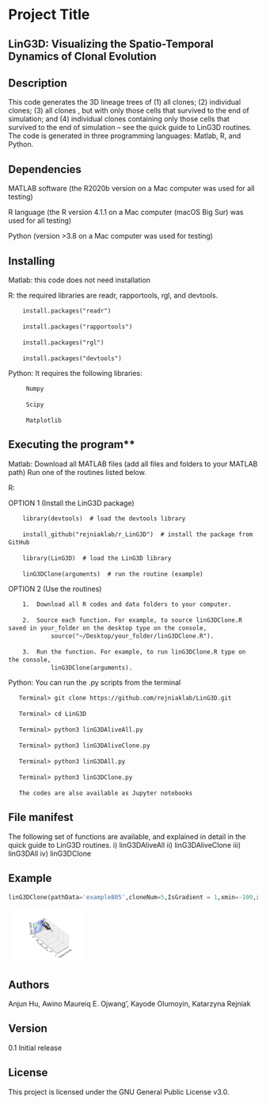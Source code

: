 # Project Title

## LinG3D: Visualizing the Spatio-Temporal Dynamics of Clonal Evolution

## Description

This code generates the 3D lineage trees of (1) all clones; (2) individual clones; (3) all clones , but with only those cells that survived to the end of simulation; and (4) individual clones containing only those cells that survived to the end of simulation – see the quick guide to LinG3D routines. The code is generated in three programming languages: Matlab, R, and Python.

## Dependencies

MATLAB software (the R2020b version on a Mac computer was used for all testing)

R language (the R version 4.1.1 on a Mac computer (macOS Big Sur) was used for all testing)

Python (version >3.8 on a Mac computer was used for testing)

## Installing

Matlab: this code does not need installation

R: the required libraries are readr, rapportools, rgl, and devtools. 

        install.packages("readr")   

        install.packages("rapportools")
        
        install.packages("rgl")

        install.packages("devtools")
        
Python: It requires the following libraries:

         Numpy
        
         Scipy
         
         Matplotlib
         
## Executing the program**

Matlab: 
Download all MATLAB files (add all files and folders to your MATLAB path)
Run one of the routines listed below. 

R:

OPTION 1 (Install the LinG3D package)
   
        library(devtools)  # load the devtools library

        install_github("rejniaklab/r_LinG3D")  # install the package from GitHub

        library(LinG3D)  # load the LinG3D library

        linG3DClone(arguments)  # run the routine (example)

OPTION 2 (Use the routines)

        1.	Download all R codes and data folders to your computer.
        
        2.	Source each function. For example, to source linG3DClone.R saved in your_folder on the desktop type on the console,
                source("~/Desktop/your_folder/linG3DClone.R").
                
        3.	Run the function. For example, to run linG3DClone.R type on the console,
                linG3DClone(arguments).
                          
Python:
       You can run the .py scripts from the terminal
       
       Terminal> git clone https://github.com/rejniaklab/LinG3D.git

       Terminal> cd LinG3D

       Terminal> python3 linG3DAliveAll.py
       
       Terminal> python3 linG3DAliveClone.py
       
       Terminal> python3 linG3DAll.py
       
       Terminal> python3 linG3DClone.py
     
       The codes are also available as Jupyter notebooks


## File manifest

The following set of functions are available, and explained in detail in the quick guide to LinG3D routines.
i)	linG3DAliveAll
ii)	linG3DAliveClone
iii)	linG3DAll
iv)	linG3DClone

## Example
    
```python
linG3DClone(pathData='exampleB05',cloneNum=5,IsGradient = 1,xmin=-100,xmax=100,ymin=-100,ymax=100,tmin=0,tmax=100000,fileStep = 2000,toPrint=1)
```

<div style="margin:2%";>  
    <img src="https://github.com/okayode/pyLinG3D/blob/okayode/exampleB05/fig_clones/tree_clone_5.jpg?raw=true"; alt="tree_clone_5"; width=30%;/>
</div>

## Authors

Anjun Hu,
Awino Maureiq E. Ojwang’,
Kayode Olumoyin,
Katarzyna Rejniak

## Version
0.1
Initial release

## License
This project is licensed under the GNU General Public License v3.0.
